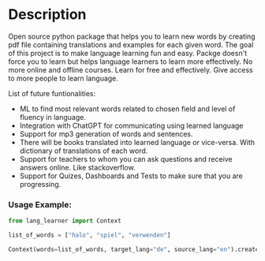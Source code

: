 # Description
Open source python package that helps you to learn new words by creating pdf file containing translations and examples for each given word. The goal of this project is to make language learning fun and easy. Packge doesn't force you to learn but helps language learners to learn more effectively. No more online and offline courses. Learn for free and effectively. Give access to more people to learn language.

List of future funtionalities:
- ML to find most relevant words related to chosen field and level of fluency in language.
- Integration with ChatGPT for communicating using learned language
- Support for mp3 generation of words and sentences.
- There will be books translated into learned language or vice-versa. With dictionary of translations of each word.
- Support for teachers to whom you can ask questions and receive answers online. Like stackoverflow.
- Support for Quizes, Dashboards and Tests to make sure that you are progressing.


### Usage Example:
```python
from lang_learner import Context

list_of_words = ["halo", "spiel", "verwenden"]

Context(words=list_of_words, target_lang="de", source_lang="en").create_pdf("translations.pdf")
```
